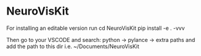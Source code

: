 # NeuroVisKit

For installing an editable version run 
cd NeuroVisKit
pip install -e . -vvv

Then go to your VSCODE and search:
python -> pylance -> extra paths
and add the path to this dir
i.e. ~/Documents/NeuroVisKit
